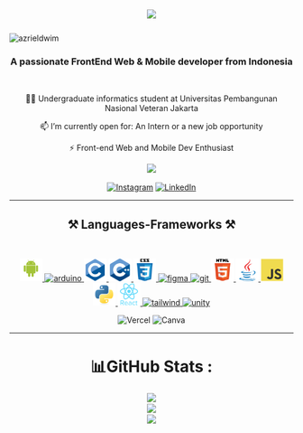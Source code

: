 <h1 align="center">
    <img src="https://readme-typing-svg.herokuapp.com/?font=Righteous&size=35&center=true&vCenter=true&width=500&height=70&duration=4000&lines=Hi+There!+👋;+I'm+Azriel+Dwi+Mahendra!;" />
</h1>

<p align="left"> <img src="https://komarev.com/ghpvc/?username=azrieldwim&label=Profile%20views&color=0e75b6&style=flat" alt="azrieldwim" /> </p>

<h3 align="center">A passionate FrontEnd Web & Mobile developer from Indonesia</h3>

<br/>

<div align="center">

👨‍💻 Undergraduate informatics student at Universitas Pembangunan Nasional Veteran Jakarta

📫 I’m currently open for: An Intern or a new job opportunity

⚡ Front-end Web and Mobile Dev Enthusiast

</div>

<div align="center">

 <a href="mailto:azrieldwim@gmail.com">
    <img src="https://img.shields.io/badge/Gmail-333333?style=for-the-badge&logo=gmail&logoColor=red" />
</a>

[![Instagram](https://img.shields.io/badge/Instagram-%23E4405F.svg?logo=Instagram&logoColor=white)](https://instagram.com/azrieldwim) [![LinkedIn](https://img.shields.io/badge/LinkedIn-%230077B5.svg?logo=linkedin&logoColor=white)](https://linkedin.com/in/azrieldwim) 

 <hr/>

<h2 align="center">⚒️ Languages-Frameworks ⚒️</h2>
<br/>
<p> <a href="https://developer.android.com" target="_blank" rel="noreferrer"> <img src="https://raw.githubusercontent.com/devicons/devicon/master/icons/android/android-original-wordmark.svg" alt="android" width="40" height="40"/> </a> <a href="https://www.arduino.cc/" target="_blank" rel="noreferrer"> <img src="https://cdn.worldvectorlogo.com/logos/arduino-1.svg" alt="arduino" width="40" height="40"/> </a> <a href="https://www.cprogramming.com/" target="_blank" rel="noreferrer"> <img src="https://raw.githubusercontent.com/devicons/devicon/master/icons/c/c-original.svg" alt="c" width="40" height="40"/> </a> <a href="https://www.w3schools.com/cpp/" target="_blank" rel="noreferrer"> <img src="https://raw.githubusercontent.com/devicons/devicon/master/icons/cplusplus/cplusplus-original.svg" alt="cplusplus" width="40" height="40"/> </a> <a href="https://www.w3schools.com/css/" target="_blank" rel="noreferrer"> <img src="https://raw.githubusercontent.com/devicons/devicon/master/icons/css3/css3-original-wordmark.svg" alt="css3" width="40" height="40"/> </a> <a href="https://www.figma.com/" target="_blank" rel="noreferrer"> <img src="https://www.vectorlogo.zone/logos/figma/figma-icon.svg" alt="figma" width="40" height="40"/> </a> <a href="https://git-scm.com/" target="_blank" rel="noreferrer"> <img src="https://www.vectorlogo.zone/logos/git-scm/git-scm-icon.svg" alt="git" width="40" height="40"/> </a> <a href="https://www.w3.org/html/" target="_blank" rel="noreferrer"> <img src="https://raw.githubusercontent.com/devicons/devicon/master/icons/html5/html5-original-wordmark.svg" alt="html5" width="40" height="40"/> </a> <a href="https://www.java.com" target="_blank" rel="noreferrer"> <img src="https://raw.githubusercontent.com/devicons/devicon/master/icons/java/java-original.svg" alt="java" width="40" height="40"/> </a> <a href="https://developer.mozilla.org/en-US/docs/Web/JavaScript" target="_blank" rel="noreferrer"> <img src="https://raw.githubusercontent.com/devicons/devicon/master/icons/javascript/javascript-original.svg" alt="javascript" width="40" height="40"/> </a> <a href="https://www.python.org" target="_blank" rel="noreferrer"> <img src="https://raw.githubusercontent.com/devicons/devicon/master/icons/python/python-original.svg" alt="python" width="40" height="40"/> </a> <a href="https://reactjs.org/" target="_blank" rel="noreferrer"> <img src="https://raw.githubusercontent.com/devicons/devicon/master/icons/react/react-original-wordmark.svg" alt="react" width="40" height="40"/> </a> <a href="https://tailwindcss.com/" target="_blank" rel="noreferrer"> <img src="https://www.vectorlogo.zone/logos/tailwindcss/tailwindcss-icon.svg" alt="tailwind" width="40" height="40"/> </a> <a href="https://unity.com/" target="_blank" rel="noreferrer"> <img src="https://www.vectorlogo.zone/logos/unity3d/unity3d-icon.svg" alt="unity" width="40" height="40"/> </a> </p>

![Vercel](https://img.shields.io/badge/vercel-%23000000.svg?style=flat&logo=vercel&logoColor=white) ![Canva](https://img.shields.io/badge/Canva-%2300C4CC.svg?style=flat&logo=Canva&logoColor=white)

 <hr/>

# 📊GitHub Stats :
![](https://github-readme-stats.vercel.app/api?username=azrieldwim&theme=radical&hide_border=false&include_all_commits=true&count_private=true)<br/>
![](https://github-readme-streak-stats.herokuapp.com/?user=azrieldwim&theme=radical&hide_border=false)<br/>
![](https://github-readme-stats.vercel.app/api/top-langs/?username=azrieldwim&theme=radical&hide_border=false&include_all_commits=true&count_private=true&layout=compact)

</div>
